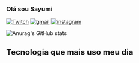 ### Olá sou Sayumi
[![Twitch](https://img.shields.io/badge/Twitch-9146FF?style=for-the-badge&logo=twitch&logoColor=white)](https://www.twitch.tv/ggsayumii/video/1873739276/)
[![gmail](https://img.shields.io/badge/Gmail-D14836?style=for-the-badge&logo=gmail&logoColor=white)](hsayumi64@gmail.com)
[![instagram](https://img.shields.io/badge/Instagram-E4405F?style=for-the-badge&logo=instagram&logoColor=white)](https://www.instagram.com/ggsayumi)


![Anurag's GitHub stats](https://github-readme-stats.vercel.app/api?username=GgSayumicodandoshow=dracula)

## Tecnologia que mais uso meu dia
